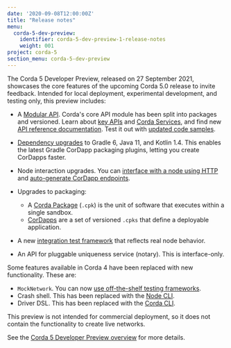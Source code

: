 ```yaml
---
date: '2020-09-08T12:00:00Z'
title: "Release notes"
menu:
  corda-5-dev-preview:
    identifier: corda-5-dev-preview-1-release-notes
    weight: 001
project: corda-5
section_menu: corda-5-dev-preview
---
```


The Corda 5 Developer Preview, released on 27 September 2021, showcases the core features of the upcoming Corda 5.0 release to invite feedback. Intended for local deployment, experimental development, and testing only, this preview includes:

- A [Modular API](xxx). Corda's core API module has been split into packages and versioned. Learn about [key APIs](xxx) and [Corda Services](xxx), and find new [API reference documentation](xxx). Test it out with [updated code samples](xxx).

- [Dependency upgrades](xxx) to Gradle 6, Java 11, and Kotlin 1.4. This enables the latest Gradle CorDapp packaging plugins, letting you create CorDapps faster.

- Node interaction upgrades. You can [interface with a node using HTTP](xxx) and [auto-generate CorDapp endpoints](xxx).

- Upgrades to packaging:
  - A [Corda Package](xxx) (`.cpk`) is the unit of software that executes within a single sandbox.
  - [CorDapps](xxx) are a set of versioned `.cpks` that define a deployable application.

- A new [integration test framework](xxx) that reflects real node behavior.

- An API for pluggable uniqueness service (notary). This is interface-only.


Some features available in Corda 4 have been replaced with new functionality. These are:

- `MockNetwork`. You can now [use off-the-shelf testing frameworks](xxx).
- Crash shell. This has been replaced with the [Node CLI](xxx).
- Driver DSL. This has been replaced with the [Corda CLI](xxx).

This preview is not intended for commercial deployment, so it does not contain the functionality to create live networks.

See the [Corda 5 Developer Preview overview](xxx) for more details.
